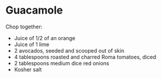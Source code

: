 Guacamole
=========

Chop together:

- Juice of 1/2 of an orange
- Juice of 1 lime
- 2 avocados, seeded and scooped out of skin
- 4 tablespoons roasted and charred Roma tomatoes, diced
- 2 tablespoons medium dice red onions
- Kosher salt
